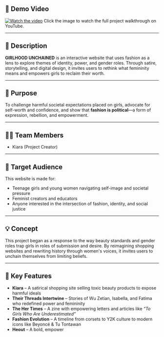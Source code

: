 
## 🎥 Demo Video  
[![Watch the video]([https://img.youtube.com/vi/YOUR_VIDEO_ID_HERE/0.jpg)](https://www.youtube.com/watch?v=YOUR_VIDEO_ID_HERE](https://youtu.be/JS_zrMCGSMc))  
Click the image to watch the full project walkthrough on YouTube.

---

## 📝 Description  
**GIRLHOOD UNCHAINED** is an interactive website that uses fashion as a lens to explore themes of identity, power, and gender roles. Through satire, storytelling, and digital design, it invites users to rethink what femininity means and empowers girls to reclaim their worth.

---

## 🎯 Purpose  
To challenge harmful societal expectations placed on girls, advocate for self-worth and confidence, and show that **fashion is political**—a form of expression, rebellion, and empowerment.

---

## 👩‍💻 Team Members  
- Kiara (Project Creator)

---

## 👥 Target Audience  
This website is made for:  
- Teenage girls and young women navigating self-image and societal pressure  
- Feminist creators and educators  
- Anyone interested in the intersection of fashion, identity, and social justice

---

## 💡 Concept  
This project began as a response to the way beauty standards and gender roles trap girls in roles of submission and desire. By reimagining shopping websites and rewriting history through women's voices, it invites users to unchain themselves from limiting beliefs.

---

## 🌟 Key Features  
- **Kiara** – A satirical shopping site selling toxic beauty products to expose harmful ideals  
- **Their Threads Intertwine** – Stories of Wu Zetian, Isabella, and Fatima who redefined power and femininity  
- **The Her Times** – A zine with empowering letters and articles like *“To Girls Who Are Underestimated”*  
- **Fashion Evolution** – A timeline from corsets to Y2K culture to modern icons like Beyoncé & Tu Tontawan  
- **Heout** – A bold, empower
